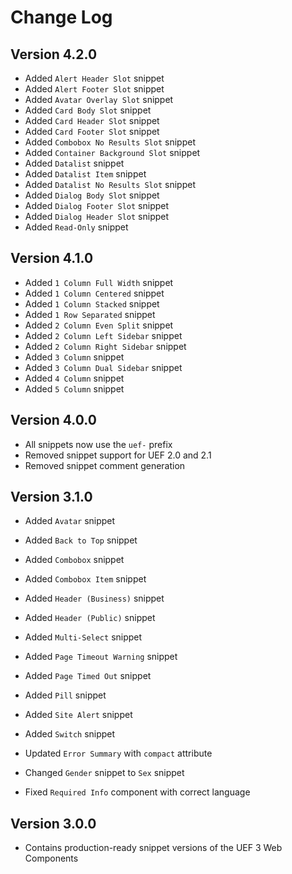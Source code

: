 # Change Log

## Version 4.2.0

- Added `Alert Header Slot` snippet
- Added `Alert Footer Slot` snippet
- Added `Avatar Overlay Slot` snippet
- Added `Card Body Slot` snippet
- Added `Card Header Slot` snippet
- Added `Card Footer Slot` snippet
- Added `Combobox No Results Slot` snippet
- Added `Container Background Slot` snippet
- Added `Datalist` snippet
- Added `Datalist Item` snippet
- Added `Datalist No Results Slot` snippet
- Added `Dialog Body Slot` snippet
- Added `Dialog Footer Slot` snippet
- Added `Dialog Header Slot` snippet
- Added `Read-Only` snippet

## Version 4.1.0

- Added `1 Column Full Width` snippet
- Added `1 Column Centered` snippet
- Added `1 Column Stacked` snippet
- Added `1 Row Separated` snippet
- Added `2 Column Even Split` snippet
- Added `2 Column Left Sidebar` snippet
- Added `2 Column Right Sidebar` snippet
- Added `3 Column` snippet
- Added `3 Column Dual Sidebar` snippet
- Added `4 Column` snippet
- Added `5 Column` snippet

## Version 4.0.0

- All snippets now use the `uef-` prefix
- Removed snippet support for UEF 2.0 and 2.1
- Removed snippet comment generation

## Version 3.1.0

- Added `Avatar` snippet
- Added `Back to Top` snippet
- Added `Combobox` snippet
- Added `Combobox Item` snippet
- Added `Header (Business)` snippet
- Added `Header (Public)` snippet
- Added `Multi-Select` snippet
- Added `Page Timeout Warning` snippet
- Added `Page Timed Out` snippet
- Added `Pill` snippet
- Added `Site Alert` snippet
- Added `Switch` snippet

- Updated `Error Summary` with `compact` attribute
- Changed `Gender` snippet to `Sex` snippet

- Fixed `Required Info` component with correct language

## Version 3.0.0

- Contains production-ready snippet versions of the UEF 3 Web Components
